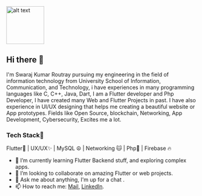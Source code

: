 <img src="https://github.com/swaraj961/swaraj961/blob/master/Hi.gif" alt="alt text" width="100" height="100" />

## Hi there 👋

I'm Swaraj Kumar Routray pursuing my engineering in the field of information technology from University School of Information, Communication, and Technology, i have experiences in many programming languages like C, C++, Java, Dart, I am a Flutter developer and  Php Developer, I have created many  Web and Flutter Projects in past. I have also experience in UI/UX designing that helps me creating a beautiful website or App prototypes. Fields like  Open Source, blockchain, Networking,  App Development, Cybersecurity, Excites me a lot. 

### Tech Stack👨‍ 
Flutter💙 |  UX/UX✨ | MySQL ☮ |  Networking 🐱 | Php🌱 | Firebase 🔥

- 🌱 I’m currently learning Flutter Backend stuff, and exploring complex apps.
- 👯 I’m looking to collaborate on amazing Flutter or web projects. 
- 💬 Ask me about anything, I'm up for a chat .
- 📫 How to reach me: [Mail](mailto:swarajroutray961@gmail.com), [LinkedIn](https://www.linkedin.com/in/swaraj961).

